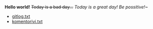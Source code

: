 **Hello world!**
~~Today is a bad day...~~
*Today is a great day!*
_Be possitive!~_
- [gitlog.txt](ot-harjoitustyo/laskarit/viikko1/gitlog.txt)
- [komentorivi.txt](ot-harjoitustyo/laskarit/viikko1/komentorivi.txt)
